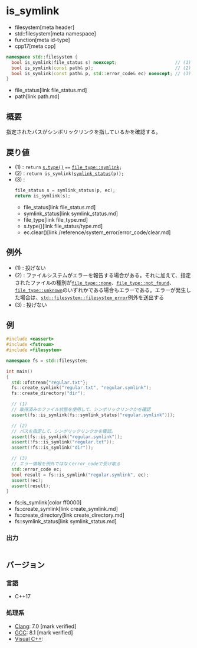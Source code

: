 # is_symlink
* filesystem[meta header]
* std::filesystem[meta namespace]
* function[meta id-type]
* cpp17[meta cpp]

```cpp
namespace std::filesystem {
  bool is_symlink(file_status s) noexcept;                      // (1)
  bool is_symlink(const path& p);                               // (2)
  bool is_symlink(const path& p, std::error_code& ec) noexcept; // (3)
}
```
* file_status[link file_status.md]
* path[link path.md]

## 概要
指定されたパスがシンボリックリンクを指しているかを確認する。


## 戻り値
- (1) : `return` [`s.type()`](file_status/type.md) `==` [`file_type::symlink`](file_type.md)`;`
- (2) : `return is_symlink(`[`symlink_status`](symlink_status.md)`(p));`
- (3) :
    ```cpp
    file_status s = symlink_status(p, ec);
    return is_symlink(s);
    ```
    * file_status[link file_status.md]
    * symlink_status[link symlink_status.md]
    * file_type[link file_type.md]
    * s.type()[link file_status/type.md]
    * ec.clear()[link /reference/system_error/error_code/clear.md]


## 例外
- (1) : 投げない
- (2) : ファイルシステムがエラーを報告する場合がある。それに加えて、指定されたファイルの種別が[`file_type::none`](file_type.md)、[`file_type::not_found`](file_type.md)、[`file_type::unknown`](file_type.md)のいずれかである場合もエラーである。エラーが発生した場合は、[`std::filesystem::filesystem_error`](filesystem_error.md)例外を送出する
- (3) : 投げない


## 例
```cpp example
#include <cassert>
#include <fstream>
#include <filesystem>

namespace fs = std::filesystem;

int main()
{
  std::ofstream{"regular.txt"};
  fs::create_symlink("regular.txt", "regular.symlink");
  fs::create_directory("dir");

  // (1)
  // 取得済みのファイル状態を使用して、シンボリックリンクかを確認
  assert(fs::is_symlink(fs::symlink_status("regular.symlink")));

  // (2)
  // パスを指定して、シンボリックリンクかを確認。
  assert(fs::is_symlink("regular.symlink"));
  assert(!fs::is_symlink("regular.txt"));
  assert(!fs::is_symlink("dir"));

  // (3)
  // エラー情報を例外ではなくerror_codeで受け取る
  std::error_code ec;
  bool result = fs::is_symlink("regular.symlink", ec);
  assert(!ec);
  assert(result);
}
```
* fs::is_symlink[color ff0000]
* fs::create_symlink[link create_symlink.md]
* fs::create_directory[link create_directory.md]
* fs::symlink_status[link symlink_status.md]

### 出力
```
```

## バージョン
### 言語
- C++17

### 処理系
- [Clang](/implementation.md#clang): 7.0 [mark verified]
- [GCC](/implementation.md#gcc): 8.1 [mark verified]
- [Visual C++](/implementation.md#visual_cpp):

